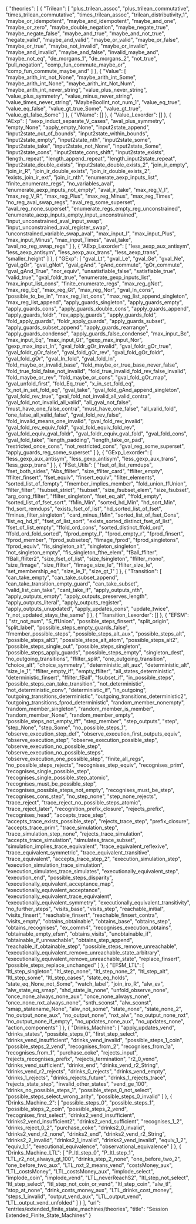 {
    "theories": [
        {
            "Trilean": [
                "plus_trilean_assoc",
                "plus_trilean_commutative",
                "times_trilean_commutative",
                "times_trilean_assoc",
                "trilean_distributivity_1",
                "maybe_or_idempotent",
                "maybe_and_idempotent",
                "maybe_and_one",
                "maybe_or_zero",
                "maybe_double_negation",
                "maybe_negate_true",
                "maybe_negate_false",
                "maybe_and_true",
                "maybe_and_not_true",
                "negate_valid",
                "maybe_and_valid",
                "maybe_or_valid",
                "maybe_or_false",
                "maybe_or_true",
                "maybe_not_invalid",
                "maybe_or_invalid",
                "maybe_and_invalid",
                "maybe_and_false",
                "invalid_maybe_and",
                "maybe_not_eq",
                "de_morgans_1",
                "de_morgans_2",
                "not_true",
                "pull_negation",
                "comp_fun_commute_maybe_or",
                "comp_fun_commute_maybe_and"
            ]
        },
        {
            "Value": [
                "maybe_arith_int_not_None",
                "maybe_arith_int_Some",
                "maybe_arith_int_None",
                "maybe_arith_int_Not_Num",
                "maybe_arith_int_never_string",
                "value_plus_never_string",
                "value_plus_symmetry",
                "value_minus_never_string",
                "value_times_never_string",
                "MaybeBoolInt_not_num_1",
                "value_eq_true",
                "value_eq_false",
                "value_gt_true_Some",
                "value_gt_true",
                "value_gt_false_Some"
            ]
        },
        {
            "VName": []
        },
        {
            "Value_Lexorder": []
        },
        {
            "AExp": [
                "aexp_induct_separate_V_cases",
                "aval_plus_symmetry",
                "empty_None",
                "apply_empty_None",
                "input2state_append",
                "input2state_out_of_bounds",
                "input2state_within_bounds",
                "input2state_empty",
                "input2state_nth",
                "input2state_some",
                "input2state_take",
                "input2state_not_None",
                "input2state_Some",
                "input2state_cons",
                "input2state_cons_shift",
                "input2state_exists",
                "length_repeat",
                "length_append_repeat",
                "length_input2state_repeat",
                "input2state_double_exists",
                "input2state_double_exists_2",
                "join_ir_empty",
                "join_ir_R",
                "join_ir_double_exists",
                "join_ir_double_exists_2",
                "exists_join_ir_ext",
                "join_ir_nth",
                "enumerate_aexp_inputs_list",
                "finite_enumerate_regs",
                "no_variables_aval",
                "enumerate_aexp_inputs_not_empty",
                "aval_ir_take",
                "max_reg_V_I",
                "max_reg_V_R",
                "max_reg_Plus",
                "max_reg_Minus",
                "max_reg_Times",
                "no_reg_aval_swap_regs",
                "aval_reg_some_superset",
                "aval_reg_none_superset",
                "enumerate_regs_empty_reg_unconstrained",
                "enumerate_aexp_inputs_empty_input_unconstrained",
                "input_unconstrained_aval_input_swap",
                "input_unconstrained_aval_register_swap",
                "unconstrained_variable_swap_aval",
                "max_input_I",
                "max_input_Plus",
                "max_input_Minus",
                "max_input_Times",
                "aval_take",
                "aval_no_reg_swap_regs"
            ]
        },
        {
            "AExp_Lexorder": [
                "less_aexp_aux_antisym",
                "less_aexp_antisym",
                "less_aexp_aux_trans",
                "less_aexp_trans",
                "smaller_height"
            ]
        },
        {
            "GExp": [
                "gval_Lt",
                "gval_Le",
                "gval_Ge",
                "gval_Ne",
                "gval_gOr",
                "gval_gNot",
                "gval_gAnd",
                "gAnd_commute",
                "gOr_commute",
                "gval_gAnd_True",
                "nor_equiv",
                "unsatisfiable_false",
                "satisfiable_true",
                "valid_true",
                "gval_foldr_true",
                "enumerate_gexp_inputs_list",
                "max_input_list_cons",
                "finite_enumerate_regs",
                "max_reg_gNot",
                "max_reg_Eq",
                "max_reg_Gt",
                "max_reg_Nor",
                "gval_In_cons",
                "possible_to_be_in",
                "max_reg_list_cons",
                "max_reg_list_append_singleton",
                "max_reg_list_append",
                "apply_guards_singleton",
                "apply_guards_empty",
                "apply_guards_cons",
                "apply_guards_double_cons",
                "apply_guards_append",
                "apply_guards_foldr",
                "rev_apply_guards",
                "apply_guards_fold",
                "fold_apply_guards",
                "foldr_apply_guards",
                "apply_guards_subset",
                "apply_guards_subset_append",
                "apply_guards_rearrange",
                "apply_guards_condense",
                "apply_guards_false_condense",
                "max_input_Bc",
                "max_input_Eq",
                "max_input_Gt",
                "gexp_max_input_Nor",
                "gexp_max_input_In",
                "gval_foldr_gOr_invalid",
                "gval_foldr_gOr_true",
                "gval_foldr_gOr_false",
                "gval_fold_gOr_rev",
                "gval_fold_gOr_foldr",
                "gval_fold_gOr",
                "gval_In_fold",
                "gval_fold_In",
                "fold_maybe_or_invalid_base",
                "fold_maybe_or_true_base_never_false",
                "fold_true_fold_false_not_invalid",
                "fold_true_invalid_fold_rev_false_invalid",
                "fold_maybe_or_rev",
                "fold_maybe_or_cons",
                "gval_fold_gOr_map",
                "gval_unfold_first",
                "fold_Eq_true",
                "x_in_set_fold_eq",
                "x_not_in_set_fold_eq",
                "gval_take",
                "gval_fold_gAnd_append_singleton",
                "gval_fold_rev_true",
                "gval_fold_not_invalid_all_valid_contra",
                "gval_fold_not_invalid_all_valid",
                "all_gval_not_false",
                "must_have_one_false_contra",
                "must_have_one_false",
                "all_valid_fold",
                "one_false_all_valid_false",
                "gval_fold_rev_false",
                "fold_invalid_means_one_invalid",
                "gval_fold_rev_invalid",
                "gval_fold_rev_equiv_fold",
                "gval_fold_equiv_fold_rev",
                "gval_fold_equiv_gval_foldr",
                "gval_foldr_equiv_gval_fold",
                "gval_fold_cons",
                "gval_fold_take",
                "length_padding",
                "length_take_or_pad",
                "restricted_once_cons",
                "not_restricted_cons",
                "gval_reg_some_superset",
                "apply_guards_reg_some_superset"
            ]
        },
        {
            "GExp_Lexorder": [
                "less_gexp_aux_antisym",
                "less_gexp_antisym",
                "less_gexp_aux_trans",
                "less_gexp_trans"
            ]
        },
        {
            "FSet_Utils": [
                "fset_of_list_remdups",
                "fset_both_sides",
                "Abs_ffilter",
                "size_ffilter_card",
                "ffilter_empty",
                "ffilter_finsert",
                "fset_equiv",
                "finsert_equiv",
                "filter_elements",
                "sorted_list_of_fempty",
                "fmember_implies_member",
                "fold_union_ffUnion",
                "filter_filter",
                "fsubset_strict",
                "fsubset",
                "size_fsubset_elem",
                "size_fsubset",
                "arg_cong_ffilter",
                "ffilter_singleton",
                "fset_eq_alt",
                "ffold_empty",
                "sorted_list_of_fset_sort",
                "fMin_Min",
                "sorted_hd_Min",
                "hd_sort_Min",
                "hd_sort_remdups",
                "exists_fset_of_list",
                "hd_sorted_list_of_fset",
                "fminus_filter_singleton",
                "card_minus_fMin",
                "sorted_list_of_fset_Cons",
                "list_eq_hd_tl",
                "fset_of_list_sort",
                "exists_sorted_distinct_fset_of_list",
                "fset_of_list_empty",
                "ffold_ord_cons",
                "sorted_distinct_ffold_ord",
                "ffold_ord_fold_sorted",
                "fprod_empty_l",
                "fprod_empty_r",
                "fprod_finsert",
                "fprod_member",
                "fprod_subseteq",
                "fimage_fprod",
                "fprod_singletons",
                "fprod_equiv",
                "fis_singleton_alt",
                "singleton_singleton",
                "not_singleton_empty",
                "fis_singleton_fthe_elem",
                "fBall_ffilter",
                "fBall_ffilter2",
                "size_fset_of_list",
                "size_fsingleton",
                "ffilter_mono",
                "size_fimage",
                "size_ffilter",
                "fimage_size_le",
                "ffilter_size_le",
                "set_membership_eq",
                "size_le_1",
                "size_gt_1"
            ]
        },
        {
            "Transition": [
                "can_take_empty",
                "can_take_subset_append",
                "can_take_transition_empty_guard",
                "can_take_subset",
                "valid_list_can_take",
                "cant_take_if",
                "apply_outputs_nth",
                "apply_outputs_empty",
                "apply_outputs_preserves_length",
                "apply_outputs_literal",
                "apply_outputs_register",
                "apply_outputs_unupdated",
                "apply_updates_cons",
                "update_twice",
                "r_not_updated_stays_the_same"
            ]
        },
        {
            "Transition_Lexorder": []
        },
        {
            "EFSM": [
                "str_not_num",
                "S_ffUnion",
                "possible_steps_finsert",
                "split_origin",
                "split_label",
                "possible_steps_empty_guards_false",
                "fmember_possible_steps",
                "possible_steps_alt_aux",
                "possible_steps_alt",
                "possible_steps_alt3",
                "possible_steps_alt_atom",
                "possible_steps_alt2",
                "possible_steps_single_out",
                "possible_steps_singleton",
                "possible_steps_apply_guards",
                "possible_steps_empty",
                "singleton_dest",
                "no_outgoing_transitions",
                "ffilter_split",
                "one_outgoing_transition",
                "choice_alt",
                "choice_symmetry",
                "deterministic_alt_aux",
                "deterministic_alt",
                "size_le_1",
                "ffilter_empty_if",
                "empty_ffilter",
                "all_states_deterministic",
                "deterministic_finsert",
                "ffilter_fBall",
                "fsubset_if",
                "in_possible_steps",
                "possible_steps_can_take_transition",
                "not_deterministic",
                "not_deterministic_conv",
                "deterministic_if",
                "in_outgoing",
                "outgoing_transitions_deterministic",
                "outgoing_transitions_deterministic2",
                "outgoing_transitions_fprod_deterministic",
                "random_member_nonempty",
                "random_member_singleton",
                "random_member_is_member",
                "random_member_None",
                "random_member_empty",
                "possible_steps_not_empty_iff",
                "step_member",
                "step_outputs",
                "step",
                "step_None",
                "step_Some",
                "no_possible_steps_1",
                "observe_execution_step_def",
                "observe_execution_first_outputs_equiv",
                "observe_execution_step",
                "observe_execution_possible_step",
                "observe_execution_no_possible_step",
                "observe_execution_no_possible_steps",
                "observe_execution_one_possible_step",
                "finite_all_regs",
                "no_possible_steps_rejects",
                "recognises_step_equiv",
                "recognises_prim",
                "recognises_single_possible_step",
                "recognises_single_possible_step_atomic",
                "recognises_must_be_possible_step",
                "recognises_possible_steps_not_empty",
                "recognises_must_be_step",
                "recognises_cons_step",
                "no_step_none",
                "step_none_rejects",
                "trace_reject",
                "trace_reject_no_possible_steps_atomic",
                "trace_reject_later",
                "recognition_prefix_closure",
                "rejects_prefix",
                "recognises_head",
                "accepts_trace_step",
                "accepts_trace_exists_possible_step",
                "rejects_trace_step",
                "prefix_closure",
                "accepts_trace_prim",
                "trace_simulation_step",
                "trace_simulation_step_none",
                "rejects_trace_simulation",
                "accepts_trace_simulation",
                "simulates_trace_subset",
                "simulation_implies_trace_equivalent",
                "trace_equivalent_reflexive",
                "trace_equivalent_symmetric",
                "trace_equivalent_transitive",
                "trace_equivalent",
                "accepts_trace_step_2",
                "execution_simulation_step",
                "execution_simulation_trace_simulation",
                "execution_simulates_trace_simulates",
                "executionally_equivalent_step",
                "execution_end",
                "possible_steps_disparity",
                "executionally_equivalent_acceptance_map",
                "executionally_equivalent_acceptance",
                "executionally_equivalent_trace_equivalent",
                "executionally_equivalent_symmetry",
                "executionally_equivalent_transitivity",
                "no_further_steps",
                "visits_base",
                "visits_step",
                "reachable_initial",
                "visits_finsert",
                "reachable_finsert",
                "reachable_finsert_contra",
                "visits_empty",
                "obtains_obtainable",
                "obtains_base",
                "obtains_step",
                "obtains_recognises",
                "ex_comm4",
                "recognises_execution_obtains",
                "obtainable_empty_efsm",
                "obtains_visits",
                "unobtainable_if",
                "obtainable_if_unreachable",
                "obtains_step_append",
                "reachable_if_obtainable_step",
                "possible_steps_remove_unreachable",
                "executionally_equivalent_remove_unreachable_state_arbitrary",
                "executionally_equivalent_remove_unreachable_state",
                "replace_finsert",
                "possible_steps_replace_unchanged"
            ]
        },
        {
            "EFSM_LTL": [
                "ltl_step_singleton",
                "ltl_step_none",
                "ltl_step_none_2",
                "ltl_step_alt",
                "ltl_step_some",
                "ltl_step_cases",
                "state_eq_holds",
                "state_eq_None_not_Some",
                "watch_label",
                "join_iro_R",
                "alw_ev",
                "alw_state_eq_smap",
                "shd_state_is_none",
                "unfold_observe_none",
                "once_none_always_none_aux",
                "once_none_always_none",
                "once_none_nxt_always_none",
                "snth_sconst",
                "alw_sconst",
                "smap_statename_None",
                "alw_not_some",
                "state_none",
                "state_none_2",
                "no_output_none_aux",
                "no_output_none",
                "nxt_alw",
                "no_output_none_nxt",
                "no_output_none_if_empty",
                "no_updates_none_aux",
                "no_updates_none",
                "action_components"
            ]
        },
        {
            "Drinks_Machine": [
                "apply_updates_vend",
                "drinks_states",
                "possible_steps_0",
                "first_step_select",
                "drinks_vend_insufficient",
                "drinks_vend_invalid",
                "possible_steps_1_coin",
                "possible_steps_2_vend",
                "recognises_from_2",
                "recognises_from_1a",
                "recognises_from_1",
                "purchase_coke",
                "rejects_input",
                "rejects_recognises_prefix",
                "rejects_termination",
                "r2_0_vend",
                "drinks_vend_sufficient",
                "drinks_end",
                "drinks_vend_r2_String",
                "drinks_vend_r2_rejects",
                "drinks_0_rejects",
                "drinks_vend_empty",
                "drinks_1_rejects",
                "drinks_rejects_future",
                "drinks_1_rejects_trace",
                "rejects_state_step",
                "invalid_other_states",
                "vend_ge_100",
                "drinks_no_possible_steps_1",
                "possible_steps_0_not_select",
                "possible_steps_select_wrong_arity",
                "possible_steps_0_invalid"
            ]
        },
        {
            "Drinks_Machine_2": [
                "possible_steps_0",
                "possible_steps_1",
                "possible_steps_2_coin",
                "possible_steps_2_vend",
                "recognises_first_select",
                "drinks2_vend_insufficient",
                "drinks2_vend_insufficient2",
                "drinks2_vend_sufficient",
                "recognises_1_2",
                "drinks_reject_0_2",
                "purchase_coke",
                "drinks2_0_invalid",
                "drinks2_vend_r2_none",
                "drinks2_end",
                "drinks2_vend_r2_String",
                "drinks2_2_invalid",
                "drinks2_1_invalid",
                "drinks2_vend_invalid",
                "equiv_1_2",
                "equiv_1_1",
                "executional_equivalence",
                "observational_equivalence"
            ]
        },
        {
            "Drinks_Machine_LTL": [
                "P_ltl_step_0",
                "P_ltl_step_1",
                "LTL_r2_not_always_gt_100",
                "drinks_step_2_none",
                "one_before_two_2",
                "one_before_two_aux",
                "LTL_nxt_2_means_vend",
                "costsMoney_aux",
                "LTL_costsMoney",
                "LTL_costsMoney_aux",
                "implode_select",
                "implode_coin",
                "implode_vend",
                "LTL_neverReachS2",
                "ltl_step_not_select",
                "ltl_step_select",
                "ltl_step_not_coin_or_vend",
                "ltl_step_coin",
                "alw_tl",
                "stop_at_none",
                "drink_costs_money_aux",
                "LTL_drinks_cost_money",
                "steps_1_invalid",
                "output_vend_aux",
                "LTL_output_vend",
                "LTL_output_vend_unfolded"
            ]
        }
    ],
    "url": "entries/extended_finite_state_machines/theories",
    "title": "Session Extended_Finite_State_Machines"
}